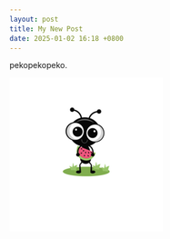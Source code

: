 ```yaml
---
layout: post
title: My New Post
date: 2025-01-02 16:18 +0800
---
```

pekopekopeko.


![](/assets/img/docker/p1.png)